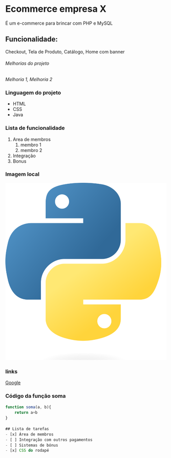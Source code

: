 # Ecommerce **empresa X**
É um e-commerce para brincar com PHP e MySQL

## Funcionalidade:
Checkout, Tela de Produto, Catálogo, Home com banner


###### Melhorias do projeto
_Melhoria 1, Melhoria 2_

### Linguagem do projeto
* HTML
* CSS
* Java
### Lista de funcionalidade
1. Area de membros
    1. membro 1
    2. membro 2
2. Integração
3. Bonus


### Imagem local
![Logo do python](img/Python-logo-notext.svg.png)

### links
[Google](https://www.google.com)

### Código da função soma

```javascript
function soma(a, b){
    return a+b
}

## Lista de tarefas
- [x] Área de membros
- [ ] Integração com outros pagamentos
- [ ] Sistemas de bónus
- [x] CSS do rodapé